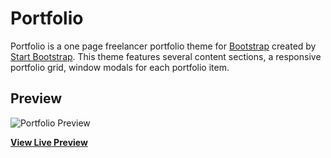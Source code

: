 # Portfolio

Portfolio is a one page freelancer portfolio theme for [Bootstrap](http://getbootstrap.com/) created by [Start Bootstrap](http://startbootstrap.com/). This theme features several content sections, a responsive portfolio grid, window modals for each portfolio item.

## Preview

![Portfolio Preview](https://repository-images.githubusercontent.com/243196784/6ae8b700-589c-11ea-81ae-08428581f668)

**[View Live Preview](https://ergauravsharma.github.io/potfolio-theme/)**
